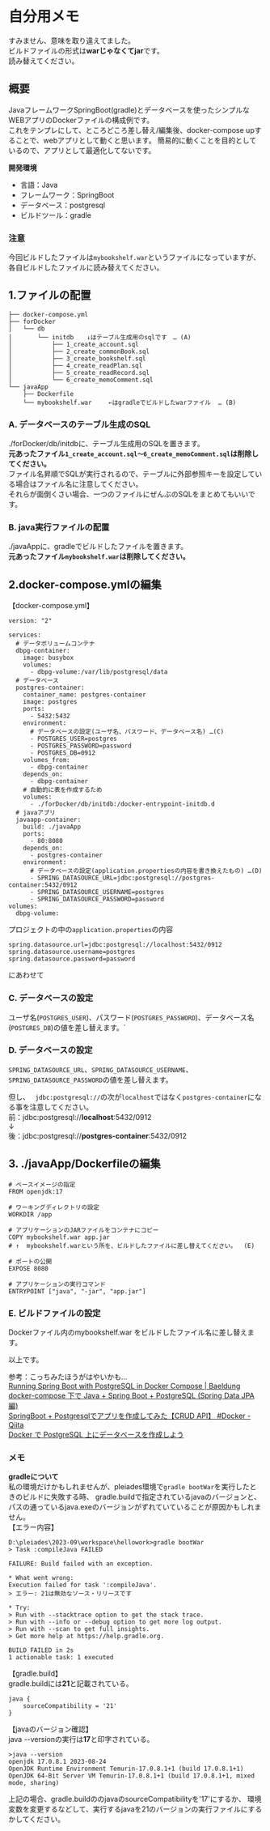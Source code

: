 # 自分用メモ
すみません、意味を取り違えてました。  
ビルドファイルの形式は**warじゃなくてjar**です。  
読み替えてください。  

## 概要  
JavaフレームワークSpringBoot(gradle)とデータベースを使ったシンプルなWEBアプリのDockerファイルの構成例です。  
これをテンプレにして、ところどころ差し替え/編集後、docker-compose upすることで、webアプリとして動くと思います。 
簡易的に動くことを目的としているので、アプリとして最適化してないです。

**開発環境**  
- 言語：Java  
- フレームワーク：SpringBoot  
- データベース：postgresql 
- ビルドツール：gradle

### 注意
今回ビルドしたファイルは`mybookshelf.war`というファイルになっていますが、各自ビルドしたファイルに読み替えてください。

## 1.ファイルの配置  
```
├── docker-compose.yml
├── forDocker
│   └── db
│       └── initdb　  ↓はテーブル生成用のsqlです　… (A)
│           ├── 1_create_account.sql
│           ├── 2_create_commonBook.sql
│           ├── 3_create_bookshelf.sql
│           ├── 4_create_readPlan.sql
│           ├── 5_create_readRecord.sql
│           └── 6_create_memoComment.sql
└── javaApp
    ├── Dockerfile
    └── mybookshelf.war　   ←はgradleでビルドしたwarファイル  … (B)
```
### A. データベースのテーブル生成のSQL  
./forDocker/db/initdbに、テーブル生成用のSQLを置きます。  
**元あったファイル`1_create_account.sql～6_create_memoComment.sql`は削除してください。**   
ファイル名昇順でSQLが実行されるので、テーブルに外部参照キーを設定している場合はファイル名に注意してください。  
それらが面倒くさい場合、一つのファイルにぜんぶのSQLをまとめてもいいです。  
### B. java実行ファイルの配置  
./javaAppに、gradleでビルドしたファイルを置きます。  
**元あったファイル`mybookshelf.war`は削除してください。**

## 2.docker-compose.ymlの編集

【docker-compose.yml】  
```
version: "2"

services:
  # データボリュームコンテナ
  dbpg-container:
    image: busybox
    volumes:
      - dbpg-volume:/var/lib/postgresql/data
  # データベース
  postgres-container:
    container_name: postgres-container
    image: postgres
    ports:
      - 5432:5432
    environment:
      # データベースの設定(ユーザ名、パスワード、データベース名) …(C)
      - POSTGRES_USER=postgres
      - POSTGRES_PASSWORD=password
      - POSTGRES_DB=0912
    volumes_from:
      - dbpg-container
    depends_on:
      - dbpg-container
    # 自動的に表を作成するため
    volumes:
      - ./forDocker/db/initdb:/docker-entrypoint-initdb.d
  # javaアプリ
  javaapp-container:
    build: ./javaApp
    ports:
      - 80:8080
    depends_on:
      - postgres-container
    environment:
      # データベースの設定(application.propertiesの内容を書き換えたもの) …(D)
      - SPRING_DATASOURCE_URL=jdbc:postgresql://postgres-container:5432/0912
      - SPRING_DATASOURCE_USERNAME=postgres
      - SPRING_DATASOURCE_PASSWORD=password
volumes:
  dbpg-volume:
```
  
プロジェクトの中の`application.properties`の内容
```
spring.datasource.url=jdbc:postgresql://localhost:5432/0912
spring.datasource.username=postgres
spring.datasource.password=password
```
にあわせて
### C. データベースの設定  
ユーザ名(`POSTGRES_USER`)、パスワード(`POSTGRES_PASSWORD`)、データベース名(`POSTGRES_DB`)の値を差し替えます。`  
### D. データベースの設定  
`SPRING_DATASOURCE_URL`、`SPRING_DATASOURCE_USERNAME`、`SPRING_DATASOURCE_PASSWORD`の値を差し替えます。

但し、　
`jdbc:postgresql://`の次が`localhost`ではなく`postgres-container`になる事を注意してください。  
前：jdbc:postgresql://**localhost**:5432/0912  
↓  
後：jdbc:postgresql://**postgres-container**:5432/0912

## 3. ./javaApp/Dockerfileの編集
```
# ベースイメージの指定
FROM openjdk:17

# ワーキングディレクトリの設定
WORKDIR /app

# アプリケーションのJARファイルをコンテナにコピー
COPY mybookshelf.war app.jar
# ↑  mybookshelf.warという所を、ビルドしたファイルに差し替えてください。  (E)

# ポートの公開
EXPOSE 8080

# アプリケーションの実行コマンド
ENTRYPOINT ["java", "-jar", "app.jar"]
```
### E. ビルドファイルの設定
Dockerファイル内のmybookshelf.war をビルドしたファイル名に差し替えます。

以上です。  
  
参考：こっちみたほうがはやいかも…  
[Running Spring Boot with PostgreSQL in Docker Compose | Baeldung](https://www.baeldung.com/spring-boot-postgresql-docker)  
[docker-compose 下で Java + Spring Boot + PostgreSQL (Spring Data JPA編)](https://zenn.dev/junki555/articles/de2c9844a1d101)  
[SpringBoot + Postgresqlでアプリを作成してみた【CRUD API】 #Docker - Qiita](https://qiita.com/kanfutrooper/items/d5b4ff8cf52d1a29102f)  
[Docker で PostgreSQL 上にデータベースを作成しよう](https://zenn.dev/farstep/books/7acd1a7fee7e18/viewer/43e8ed)  
 
### メモ  
**gradleについて**  
私の環境だけかもしれませんが、pleiades環境で```gradle bootWar```を実行したときのビルドに失敗する時、
gradle.buildで指定されているjavaのバージョンと、パスの通っているjava.exeのバージョンがずれていていることが原因かもしれません。  
【エラー内容】  
```
D:\pleiades\2023-09\workspace\hellowork>gradle bootWar
> Task :compileJava FAILED

FAILURE: Build failed with an exception.

* What went wrong:
Execution failed for task ':compileJava'.
> エラー: 21は無効なソース・リリースです

* Try:
> Run with --stacktrace option to get the stack trace.
> Run with --info or --debug option to get more log output.
> Run with --scan to get full insights.
> Get more help at https://help.gradle.org.

BUILD FAILED in 2s
1 actionable task: 1 executed
```
【gradle.build】  
gradle.buildには**21**と記載されている。
```
java {
	sourceCompatibility = '21'
}
```
【javaのバージョン確認】  
java --versionの実行は**17**と印字されている。
```
>java --version
openjdk 17.0.8.1 2023-08-24
OpenJDK Runtime Environment Temurin-17.0.8.1+1 (build 17.0.8.1+1)
OpenJDK 64-Bit Server VM Temurin-17.0.8.1+1 (build 17.0.8.1+1, mixed mode, sharing)
```
上記の場合、gradle.buildののjavaのsourceCompatibilityを'17'にするか、
環境変数を変更するなどして、実行するjavaを21のバージョンの実行ファイルにするかしてください。

